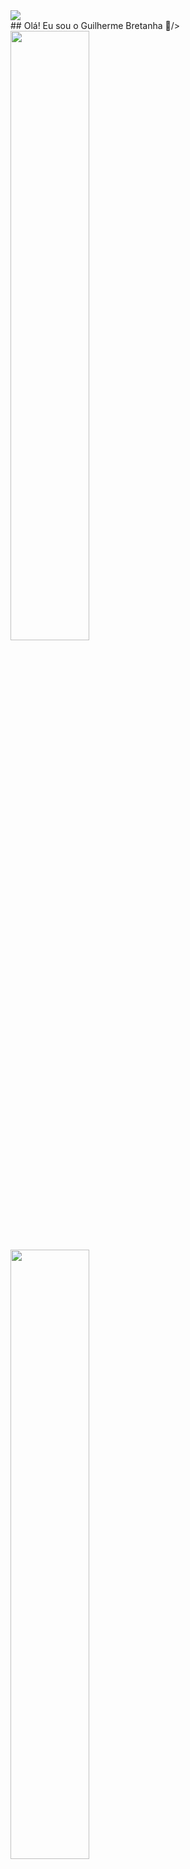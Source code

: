 <div>
  <img src="https://capsule-render.vercel.app/api?type=waving&height=300&color=gradient&fontAlignY=0"/>
</div>

<div>## Olá! Eu sou o Guilherme Bretanha 👋/><br></div>

<div>
  <img height="50%" width="50%" src="https://github-readme-stats.vercel.app/api?username=BFGui&show_icons=true&theme=merko&include_all_commits=true&count_private=true"/>
  <img height="50%" width="50%" src="https://github-readme-stats.vercel.app/api/top-langs/?username=BFGui&layout=compact&langs_count=16&theme=merko"/>
</div>

Here are some ideas to get you started:

- 🔭 I’m currently working on ...
- 🌱 I’m currently learning ...
- 👯 I’m looking to collaborate on ...
- 🤔 I’m looking for help with ...
- 💬 Ask me about ...
- 📫 How to reach me: ...
- 😄 Pronouns: ...
- ⚡ Fun fact: ...

